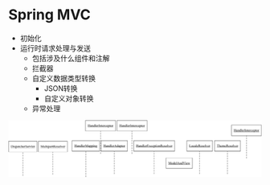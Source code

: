 # Spring MVC

* 初始化
* 运行时请求处理与发送
    * 包括涉及什么组件和注解
    * 拦截器
    * 自定义数据类型转换
        * JSON转换
        * 自定义对象转换
    * 异常处理


![ Mvc_Request_handling_timing_sequence ](Mvc_Request_handling_timing_sequence.png)
